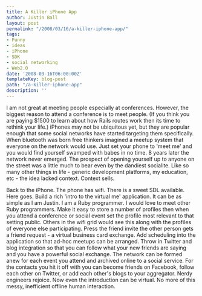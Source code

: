 ```yaml
---
title: A Killer iPhone App
author: Justin Ball
layout: post
permalink: "/2008/03/16/a-killer-iphone-app/"
tags:
- Funny
- ideas
- iPhone
- SDK
- social networking
- Web2.0
date: '2008-03-16T06:00:00Z'
templateKey: blog-post
path: "/a-killer-iphone-app"
description: ''
---
```


I am not great at meeting people especially at conferences. However, the biggest reason to attend a conference is to meet people. (If you think you are paying $1500 to learn about how Rails routes work then its time to rethink your life.) iPhones may not be ubiquitous yet, but they are popular enough that some social networks have started targeting them specifically. When bluetooth was born free thinkers imagined a meetup system that everyone on the network would use. Just set your phone to 'meet me' and you would find yourself swamped with babes in no time. 8 years later the network never emerged. The prospect of opening yourself up to anyone on the street was a little much to bear even by the dandiest socialite. Like so many other things in life - generic development platforms, my education, etc - the idea lacked context. Context sells.

Back to the iPhone. The phone has wifi. There is a sweet SDL available. Here goes. Build a rich 'intro to the virtual me' application. It can be as simple as I am Justin. I am a Ruby programmer. I would love to meet other Ruby programmers. Make it easy to store a number of profiles then when you attend a conference or social event set the profile most relevant to that setting public. Others in the wifi grid would see this along with the profiles of everyone else participating. Press the friend invite the other person gets a friend request - a virtual business card exchange. Add scheduling into the application so that ad-hoc meetups can be arranged. Throw in Twitter and blog integration so that you can follow what your new friends are saying and you have a powerful social exchange. The network can be formed anew for each event you attend and archived online to a social service. For the contacts you hit it off with you can become friends on Facebook, follow each other on Twitter, or add each other's blogs to your aggregator. Nerdy engineers rejoice. Now even the introduction can be virtual. No more of this messy, inefficient offline human interaction.
